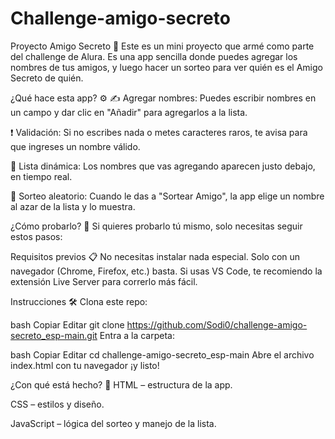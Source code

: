 # Challenge-amigo-secreto
Proyecto Amigo Secreto 🎁
Este es un mini proyecto que armé como parte del challenge de Alura. Es una app sencilla donde puedes agregar los nombres de tus amigos, y luego hacer un sorteo para ver quién es el Amigo Secreto de quién.

¿Qué hace esta app? ⚙️
✍️ Agregar nombres: Puedes escribir nombres en un campo y dar clic en "Añadir" para agregarlos a la lista.


❗ Validación: Si no escribes nada o metes caracteres raros, te avisa para que ingreses un nombre válido.


👀 Lista dinámica: Los nombres que vas agregando aparecen justo debajo, en tiempo real.


🎲 Sorteo aleatorio: Cuando le das a "Sortear Amigo", la app elige un nombre al azar de la lista y lo muestra.


¿Cómo probarlo? 🚀
Si quieres probarlo tú mismo, solo necesitas seguir estos pasos:

Requisitos previos 📋
No necesitas instalar nada especial. Solo con un navegador (Chrome, Firefox, etc.) basta. Si usas VS Code, te recomiendo la extensión Live Server para correrlo más fácil.

Instrucciones 🛠️
Clona este repo:

bash
Copiar
Editar
git clone https://github.com/Sodi0/challenge-amigo-secreto_esp-main.git
Entra a la carpeta:

bash
Copiar
Editar
cd challenge-amigo-secreto_esp-main
Abre el archivo index.html con tu navegador ¡y listo!

¿Con qué está hecho? 🧱
HTML – estructura de la app.

CSS – estilos y diseño.

JavaScript – lógica del sorteo y manejo de la lista.
